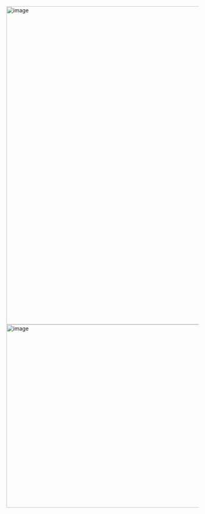 <img width="624" height="832" alt="image" src="https://github.com/user-attachments/assets/b60e046d-06b8-47a7-9e72-c2945a7f5a56" />
<img width="606" height="479" alt="image" src="https://github.com/user-attachments/assets/f4d10ae4-3342-4711-b7d8-d34ecc5414b1" />
